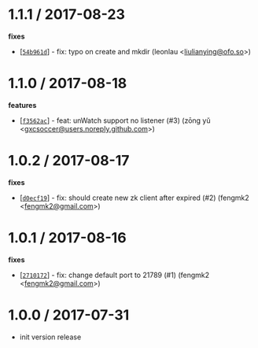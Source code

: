 
1.1.1 / 2017-08-23
==================

**fixes**
  * [[`54b961d`](http://github.com/node-modules/zookeeper-cluster-client/commit/54b961d20d316910c9b56551916d6425711a61c7)] - fix: typo on create and mkdir (leonlau <<liulianying@ofo.so>>)

1.1.0 / 2017-08-18
==================

**features**
  * [[`f3562ac`](http://github.com/node-modules/zookeeper-cluster-client/commit/f3562ac0fd3848570526e83fac0ec350f7a663fa)] - feat: unWatch support no listener (#3) (zōng yǔ <<gxcsoccer@users.noreply.github.com>>)

1.0.2 / 2017-08-17
==================

**fixes**
  * [[`d0ecf19`](http://github.com/node-modules/zookeeper-cluster-client/commit/d0ecf194d5b919051c460fc4eca5e860f4714ce3)] - fix: should create new zk client after expired (#2) (fengmk2 <<fengmk2@gmail.com>>)

1.0.1 / 2017-08-16
==================

**fixes**
  * [[`2710172`](http://github.com/node-modules/zookeeper-cluster-client/commit/2710172ce4263bb91088102fdb4f64c9cef4a917)] - fix: change default port to 21789 (#1) (fengmk2 <<fengmk2@gmail.com>>)

1.0.0 / 2017-07-31
==================

  * init version release
